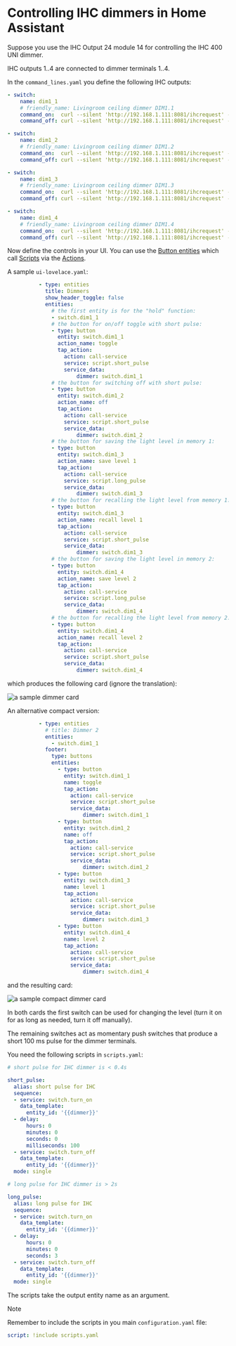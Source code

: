 # Controlling IHC dimmers in Home Assistant

Suppose you use the IHC Output 24 module 14 for controlling the IHC 400 UNI
dimmer.

IHC outputs 1..4 are connected to dimmer terminals 1..4.

In the `command_lines.yaml` you define the following IHC outputs:

```yaml
- switch:
    name: dim1_1
    # friendly_name: Livingroom ceiling dimmer DIM1.1
    command_on:  curl --silent 'http://192.168.1.111:8081/ihcrequest' --data-binary '{"type":"setOutput","moduleNumber":14,"ioNumber":1,"state":true}'
    command_off: curl --silent 'http://192.168.1.111:8081/ihcrequest' --data-binary '{"type":"setOutput","moduleNumber":14,"ioNumber":1,"state":false}'

- switch:
    name: dim1_2
    # friendly_name: Livingroom ceiling dimmer DIM1.2
    command_on:  curl --silent 'http://192.168.1.111:8081/ihcrequest' --data-binary '{"type":"setOutput","moduleNumber":14,"ioNumber":2,"state":true}'
    command_off: curl --silent 'http://192.168.1.111:8081/ihcrequest' --data-binary '{"type":"setOutput","moduleNumber":14,"ioNumber":2,"state":false}'

- switch:
    name: dim1_3
    # friendly_name: Livingroom ceiling dimmer DIM1.3
    command_on:  curl --silent 'http://192.168.1.111:8081/ihcrequest' --data-binary '{"type":"setOutput","moduleNumber":14,"ioNumber":3,"state":true}'
    command_off: curl --silent 'http://192.168.1.111:8081/ihcrequest' --data-binary '{"type":"setOutput","moduleNumber":14,"ioNumber":3,"state":false}'

- switch:
    name: dim1_4
    # friendly_name: Livingroom ceiling dimmer DIM1.4
    command_on:  curl --silent 'http://192.168.1.111:8081/ihcrequest' --data-binary '{"type":"setOutput","moduleNumber":14,"ioNumber":4,"state":true}'
    command_off: curl --silent 'http://192.168.1.111:8081/ihcrequest' --data-binary '{"type":"setOutput","moduleNumber":14,"ioNumber":4,"state":false}'
```

Now define the controls in your UI. You can use the
[Button entities](https://www.home-assistant.io/dashboards/button/) which call
[Scripts](https://www.home-assistant.io/integrations/script/) via the
[Actions](https://www.home-assistant.io/dashboards/actions/).

A sample `ui-lovelace.yaml`:

```yaml
          - type: entities
            title: Dimmers
            show_header_toggle: false
            entities:
              # the first entity is for the "hold" function:
              - switch.dim1_1
              # the button for on/off toggle with short pulse:
              - type: button
                entity: switch.dim1_1
                action_name: toggle
                tap_action:
                  action: call-service
                  service: script.short_pulse
                  service_data:
                      dimmer: switch.dim1_1
              # the button for switching off with short pulse:
              - type: button
                entity: switch.dim1_2
                action_name: off
                tap_action:
                  action: call-service
                  service: script.short_pulse
                  service_data:
                      dimmer: switch.dim1_2
              # the button for saving the light level in memory 1:
              - type: button
                entity: switch.dim1_3
                action_name: save level 1
                tap_action:
                  action: call-service
                  service: script.long_pulse
                  service_data:
                      dimmer: switch.dim1_3
              # the button for recalling the light level from memory 1:
              - type: button
                entity: switch.dim1_3
                action_name: recall level 1
                tap_action:
                  action: call-service
                  service: script.short_pulse
                  service_data:
                      dimmer: switch.dim1_3
              # the button for saving the light level in memory 2:
              - type: button
                entity: switch.dim1_4
                action_name: save level 2
                tap_action:
                  action: call-service
                  service: script.long_pulse
                  service_data:
                      dimmer: switch.dim1_4
              # the button for recalling the light level from memory 2:
              - type: button
                entity: switch.dim1_4
                action_name: recall level 2
                tap_action:
                  action: call-service
                  service: script.short_pulse
                  service_data:
                      dimmer: switch.dim1_4
```

which produces the following card (ignore the translation):

![a sample dimmer card](../img/dimmerui1.png)

An alternative compact version:

```yaml
          - type: entities
            # title: Dimmer 2
            entities:
              - switch.dim1_1
            footer:
              type: buttons
              entities:
                - type: button
                  entity: switch.dim1_1
                  name: toggle
                  tap_action:
                    action: call-service
                    service: script.short_pulse
                    service_data:
                        dimmer: switch.dim1_1
                - type: button
                  entity: switch.dim1_2
                  name: off
                  tap_action:
                    action: call-service
                    service: script.short_pulse
                    service_data:
                        dimmer: switch.dim1_2
                - type: button
                  entity: switch.dim1_3
                  name: level 1
                  tap_action:
                    action: call-service
                    service: script.short_pulse
                    service_data:
                        dimmer: switch.dim1_3
                - type: button
                  entity: switch.dim1_4
                  name: level 2
                  tap_action:
                    action: call-service
                    service: script.short_pulse
                    service_data:
                        dimmer: switch.dim1_4
```

and the resulting card:

![a sample compact dimmer card](../img/dimmerui2.png)

In both cards the first switch can be used for changing the level (turn it on
for as long as needed, turn it off manually).

The remaining switches act as momentary push switches that produce a short 100
ms pulse for the dimmer terminals.

You need the following scripts in `scripts.yaml`:

```yaml
# short pulse for IHC dimmer is < 0.4s

short_pulse:
  alias: short pulse for IHC
  sequence:
  - service: switch.turn_on
    data_template:
      entity_id: '{{dimmer}}'
  - delay:
      hours: 0
      minutes: 0
      seconds: 0
      milliseconds: 100
  - service: switch.turn_off
    data_template:
      entity_id: '{{dimmer}}'
  mode: single

# long pulse for IHC dimmer is > 2s

long_pulse:
  alias: long pulse for IHC
  sequence:
  - service: switch.turn_on
    data_template:
      entity_id: '{{dimmer}}'
  - delay:
      hours: 0
      minutes: 0
      seconds: 3
  - service: switch.turn_off
    data_template:
      entity_id: '{{dimmer}}'
  mode: single
```

The scripts take the output entity name as an argument.

> [!NOTE]
> Remember to include the scripts in you main `configuration.yaml` file:

```yaml
script: !include scripts.yaml
```
